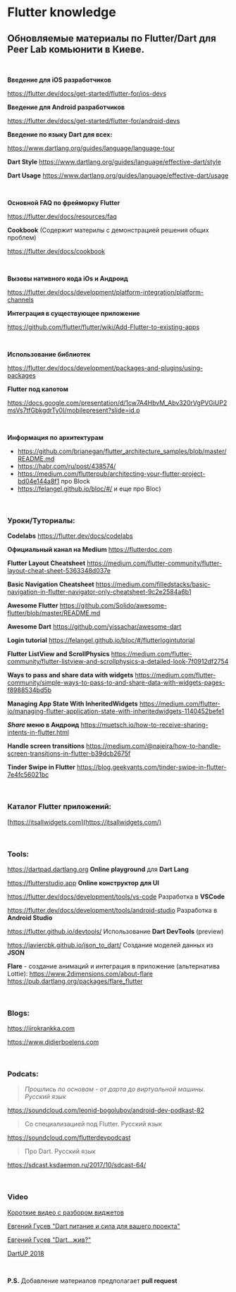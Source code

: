 # **Flutter knowledge**
## Обновляемые материалы по Flutter/Dart для Peer Lab комьюнити в Киеве.

<br />

**Введение для iOS разработчиков**

<https://flutter.dev/docs/get-started/flutter-for/ios-devs>

**Введение для Android разработчиков**

<https://flutter.dev/docs/get-started/flutter-for/android-devs>

**Введение по языку Dart для всех:**

<https://www.dartlang.org/guides/language/language-tour>

**Dart Style** https://www.dartlang.org/guides/language/effective-dart/style

**Dart Usage** https://www.dartlang.org/guides/language/effective-dart/usage

<br />

**Основной FAQ по фрейморку Flutter** 

<https://flutter.dev/docs/resources/faq>

**Cookbook** (Cодержит материлы с демонстрацией решения общих проблем)

https://flutter.dev/docs/cookbook

<br />

**Вызовы нативного кода iOs и Андроид**

<https://flutter.dev/docs/development/platform-integration/platform-channels>

**Интеграция в существующее приложение**

https://github.com/flutter/flutter/wiki/Add-Flutter-to-existing-apps

<br />

**Использование библиотек** 

<https://flutter.dev/docs/development/packages-and-plugins/using-packages>

**Flutter под капотом** 

<https://docs.google.com/presentation/d/1cw7A4HbvM_Abv320rVgPVGiUP2msVs7tfGbkgdrTy0I/mobilepresent?slide=id.p>

<br />

**Информация по архитектурам**

- <https://github.com/brianegan/flutter_architecture_samples/blob/master/README.md>
- <https://habr.com/ru/post/438574/>
- <https://medium.com/flutterpub/architecting-your-flutter-project-bd04e144a8f1> про Block
- <https://felangel.github.io/bloc/#/> и еще про Bloc)

<br />

### Уроки/Туториалы:

**Codelabs** https://flutter.dev/docs/codelabs

**Официальный канал на Medium** https://flutterdoc.com

**Flutter Layout Cheatsheet** <https://medium.com/flutter-community/flutter-layout-cheat-sheet-5363348d037e>

**Basic Navigation Cheatsheet** https://medium.com/filledstacks/basic-navigation-in-flutter-navigator-only-cheatsheet-9c2e2584a6b1

**Awesome Flutter** <https://github.com/Solido/awesome-flutter/blob/master/README.md>

**Awesome Dart** <https://github.com/yissachar/awesome-dart>

**Login tutorial** https://felangel.github.io/bloc/#/flutterlogintutorial

**Flutter ListView and ScrollPhysics** https://medium.com/flutter-community/flutter-listview-and-scrollphysics-a-detailed-look-7f0912df2754

**Ways to pass and share data with widgets** https://medium.com/flutter-community/simple-ways-to-pass-to-and-share-data-with-widgets-pages-f8988534bd5b

**Managing App State With InheritedWidgets** https://medium.com/flutter-io/managing-flutter-application-state-with-inheritedwidgets-1140452befe1

***Share* меню в Андроид** https://muetsch.io/how-to-receive-sharing-intents-in-flutter.html

**Handle screen transitions** https://medium.com/@najeira/how-to-handle-screen-transitions-in-flutter-b39dcb2675f

**Tinder Swipe in Flutter** https://blog.geekyants.com/tinder-swipe-in-flutter-7e4fc56021bc

<br />

### Каталог Flutter приложений: 

[https://itsallwidgets.com](https://itsallwidgets.com/)

<br />

### Tools:

https://dartpad.dartlang.org **Online playground** для **Dart Lang**

https://flutterstudio.app **Online конструктор для UI**

https://flutter.dev/docs/development/tools/vs-code Разработка в **VSCode**

https://flutter.dev/docs/development/tools/android-studio Разработка в **Android Studio**

https://flutter.github.io/devtools/ Использование **Dart DevTools** (preview)

https://javiercbk.github.io/json_to_dart/  Создание моделей данных из **JSON**

**Flare** - создание анимаций и интеграция в приложение (альтернатива Lottie):
https://www.2dimensions.com/about-flare
https://pub.dartlang.org/packages/flare_flutter

<br />

### Blogs:

https://iirokrankka.com

https://www.didierboelens.com

<br />

### Podcats:

> *Прошлись по основам  - от дарта до виртуальной машины. Русский язык*

<https://soundcloud.com/leonid-bogolubov/android-dev-podkast-82>

> Со специализацией под Flutter. Русский язык

<https://soundcloud.com/flutterdevpodcast>

> Про Dart. Русский язык

https://sdcast.ksdaemon.ru/2017/10/sdcast-64/

<br />

### Video

[Короткие видео с разбором виджетов](https://www.youtube.com/watch?v=lkF0TQJO0bA&list=PLOU2XLYxmsIL0pH0zWe_ZOHgGhZ7UasUE)

[Евгений Гусев "Dart питание и сила для вашего проекта"](https://www.youtube.com/watch?v=TtLMHfvY2uM&feature=youtu.be)

[Евгений Гусев "Dart...жив?"](https://www.youtube.com/watch?v=bs5X7IQD8Yg)

[DartUP 2018](https://www.youtube.com/playlist?list=PLxcvsYzLfaTAwLy1UO2Y6b_AMg-0uDSjX)

<br />

**P.S.** Добавление материалов предполагает **pull request**